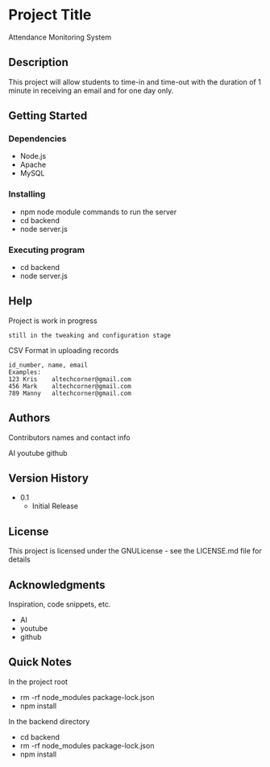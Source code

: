 # Project Title

Attendance Monitoring System

## Description

This project will allow students to time-in and time-out with the duration of 1 minute in receiving an email and for one day only.

## Getting Started

### Dependencies

* Node.js
* Apache
* MySQL


### Installing

* npm node module commands to run the server
* cd backend
* node server.js

### Executing program

* cd backend
* node server.js

## Help

Project is work in progress
```
still in the tweaking and configuration stage
```

CSV Format in uploading records
```
id_number, name, email
Examples:
123	Kris	altechcorner@gmail.com
456	Mark	altechcorner@gmail.com
789	Manny	altechcorner@gmail.com
```
## Authors

Contributors names and contact info

AI
youtube
github

## Version History

* 0.1
    * Initial Release

## License

This project is licensed under the GNULicense - see the LICENSE.md file for details 

## Acknowledgments

Inspiration, code snippets, etc.
* AI
* youtube
* github


## Quick Notes
In the project root
* rm -rf node_modules package-lock.json
* npm install

In the backend directory
* cd backend
* rm -rf node_modules package-lock.json
* npm install